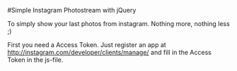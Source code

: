#Simple Instagram Photostream with jQuery

To simply show your last photos from instagram. Nothing more, nothing less ;)

First you need a Access Token. Just register an app at http://instagram.com/developer/clients/manage/ and fill in the Access Token in the js-file.
